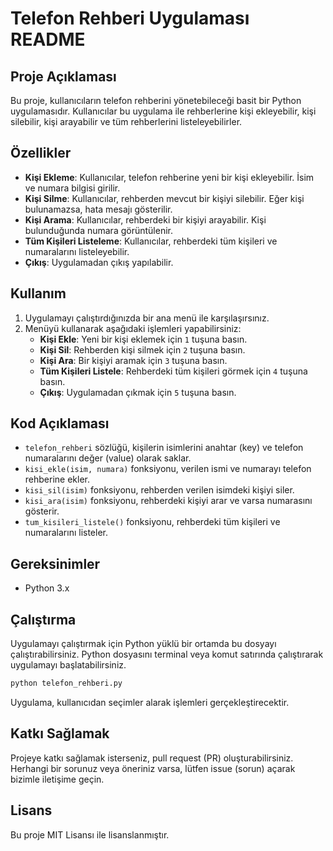 # Telefon Rehberi Uygulaması README

## Proje Açıklaması
Bu proje, kullanıcıların telefon rehberini yönetebileceği basit bir Python uygulamasıdır. Kullanıcılar bu uygulama ile rehberlerine kişi ekleyebilir, kişi silebilir, kişi arayabilir ve tüm rehberlerini listeleyebilirler.

## Özellikler
- **Kişi Ekleme**: Kullanıcılar, telefon rehberine yeni bir kişi ekleyebilir. İsim ve numara bilgisi girilir.
- **Kişi Silme**: Kullanıcılar, rehberden mevcut bir kişiyi silebilir. Eğer kişi bulunamazsa, hata mesajı gösterilir.
- **Kişi Arama**: Kullanıcılar, rehberdeki bir kişiyi arayabilir. Kişi bulunduğunda numara görüntülenir.
- **Tüm Kişileri Listeleme**: Kullanıcılar, rehberdeki tüm kişileri ve numaralarını listeleyebilir.
- **Çıkış**: Uygulamadan çıkış yapılabilir.

## Kullanım
1. Uygulamayı çalıştırdığınızda bir ana menü ile karşılaşırsınız.
2. Menüyü kullanarak aşağıdaki işlemleri yapabilirsiniz:
    - **Kişi Ekle**: Yeni bir kişi eklemek için `1` tuşuna basın.
    - **Kişi Sil**: Rehberden kişi silmek için `2` tuşuna basın.
    - **Kişi Ara**: Bir kişiyi aramak için `3` tuşuna basın.
    - **Tüm Kişileri Listele**: Rehberdeki tüm kişileri görmek için `4` tuşuna basın.
    - **Çıkış**: Uygulamadan çıkmak için `5` tuşuna basın.

## Kod Açıklaması
- `telefon_rehberi` sözlüğü, kişilerin isimlerini anahtar (key) ve telefon numaralarını değer (value) olarak saklar.
- `kisi_ekle(isim, numara)` fonksiyonu, verilen ismi ve numarayı telefon rehberine ekler.
- `kisi_sil(isim)` fonksiyonu, rehberden verilen isimdeki kişiyi siler.
- `kisi_ara(isim)` fonksiyonu, rehberdeki kişiyi arar ve varsa numarasını gösterir.
- `tum_kisileri_listele()` fonksiyonu, rehberdeki tüm kişileri ve numaralarını listeler.

## Gereksinimler
- Python 3.x

## Çalıştırma
Uygulamayı çalıştırmak için Python yüklü bir ortamda bu dosyayı çalıştırabilirsiniz. Python dosyasını terminal veya komut satırında çalıştırarak uygulamayı başlatabilirsiniz.

```bash
python telefon_rehberi.py
```

Uygulama, kullanıcıdan seçimler alarak işlemleri gerçekleştirecektir.

## Katkı Sağlamak
Projeye katkı sağlamak isterseniz, pull request (PR) oluşturabilirsiniz. Herhangi bir sorunuz veya öneriniz varsa, lütfen issue (sorun) açarak bizimle iletişime geçin.

## Lisans
Bu proje MIT Lisansı ile lisanslanmıştır.
